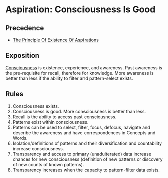 # Aspiration: Consciousness Is Good

## Precedence

- [The Principle Of Existence Of Aspirations](https://github.com/the-laurel/chain-proposals/blob/main/laurel/PrincipleOfExistenceOfAspirations.md)

## Exposition

[Consciousness](https://en.wikipedia.org/wiki/Consciousness) is existence, experience, and awareness. Past awareness is the pre-requisite for recall, therefore for knowledge.
More awareness is better than less if the ability to filter and pattern-select exists.

## Rules

1. Consciousness exists.
2. Consciousness is good. More consciousness is better than less.
3. Recall is the ability to access past consciousness.
4. Patterns exist within consciousness.
5. Patterns can be used to select, filter, focus, defocus, navigate and describe the awareness and have correspondences in Concepts and Words.
6. Isolation/definitions of patterns and their diversification and countability increase consciousness.
7. Transparency and access to primary (unadulterated) data increase chances for new consciousness (definition of new patterns or discovery of new counts of known patterns).
8. Transparency increases when the capacity to pattern-filter data exists.
